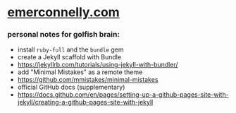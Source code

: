 # [emerconnelly.com](https://emerconnelly.com)




### personal notes for golfish brain:
- install `ruby-full` and the `bundle` gem
- create a Jekyll scaffold with Bundle
 - https://jekyllrb.com/tutorials/using-jekyll-with-bundler/
- add "Minimal Mistakes" as a remote theme
 - https://github.com/mmistakes/minimal-mistakes
- official GitHub docs (supplementary)
 - https://docs.github.com/en/pages/setting-up-a-github-pages-site-with-jekyll/creating-a-github-pages-site-with-jekyll
